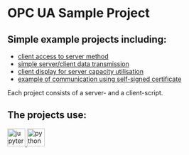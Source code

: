 # OPC UA Sample Project

## Simple example projects including:

* [client access to server method](./src/MethodsServerSimple)
* [simple server/client data transmission](./src/DAServerSimple)
* [client display for server capacity utilisation](./src/DAServerPCData)
* [example of communication using self-signed certificate](./src/DAServerSelfSigned)

Each project consists of a server- and a client-script.

## The projects use:

<a href="https://en.wikipedia.org/wiki/Project_Jupyter#Jupyter_Notebook" target="_blank"> <img src="https://cdn.jsdelivr.net/gh/devicons/devicon/icons/jupyter/jupyter-original.svg" alt="jupyter notebook" width="40" height="40"/> </a>
<a href="https://en.wikipedia.org/wiki/Python" target="_blank"> <img src="https://cdn.jsdelivr.net/gh/devicons/devicon/icons/python/python-original.svg" alt="python" width="40" height="40"/> </a>
